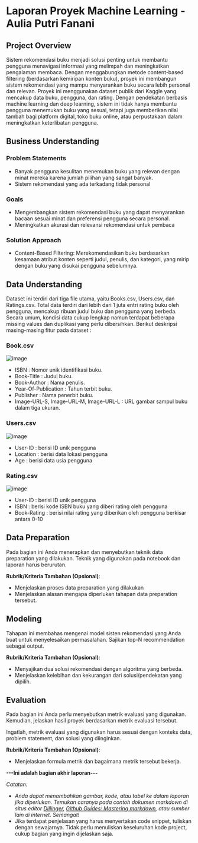 # Laporan Proyek Machine Learning - Aulia Putri Fanani

## Project Overview

Sistem rekomendasi buku menjadi solusi penting untuk membantu pengguna menavigasi informasi yang melimpah dan meningkatkan pengalaman membaca. 
Dengan menggabungkan metode content-based filtering (berdasarkan kemiripan konten buku), proyek ini membangun sistem rekomendasi 
yang mampu menyarankan buku secara lebih personal dan relevan. Proyek ini menggunakan dataset publik dari Kaggle yang mencakup data buku, pengguna, dan rating. 
Dengan pendekatan berbasis machine learning dan deep learning, sistem ini tidak hanya membantu pengguna menemukan buku yang sesuai, 
tetapi juga memberikan nilai tambah bagi platform digital, toko buku online, atau perpustakaan dalam meningkatkan keterlibatan pengguna.

## Business Understanding
### Problem Statements
- Banyak pengguna kesulitan menemukan buku yang relevan dengan minat mereka karena jumlah pilihan yang sangat banyak.
- Sistem rekomendasi yang ada terkadang tidak personal

### Goals
- Mengembangkan sistem rekomendasi buku yang dapat menyarankan bacaan sesuai minat dan preferensi pengguna secara personal.
- Meningkatkan akurasi dan relevansi rekomendasi untuk pembaca

### Solution Approach 
- Content-Based Filtering: Merekomendasikan buku berdasarkan kesamaan atribut konten seperti judul, penulis, dan kategori, yang mirip dengan buku yang disukai pengguna sebelumnya.

## Data Understanding
Dataset ini terdiri dari tiga file utama, yaitu Books.csv, Users.csv, dan Ratings.csv. Total data terdiri dari lebih dari 1 juta entri rating buku oleh pengguna, 
mencakup ribuan judul buku dan pengguna yang berbeda. Secara umum, kondisi data cukup lengkap namun terdapat beberapa missing values dan duplikasi yang perlu dibersihkan.
Berikut deskripsi masing-masing fitur pada dataset :

### Book.csv
![image](https://github.com/user-attachments/assets/ef16ea98-239f-449d-a792-ce96b3b0a9d5)
- ISBN : Nomor unik identifikasi buku.
- Book-Title : Judul buku.
- Book-Author : Nama penulis.
- Year-Of-Publication : Tahun terbit buku.
- Publisher : Nama penerbit buku.
- Image-URL-S, Image-URL-M, Image-URL-L : URL gambar sampul buku dalam tiga ukuran.

### Users.csv
![image](https://github.com/user-attachments/assets/acdece54-1ec0-4887-8380-256daf5608a2)
- User-ID : berisi ID unik pengguna
- Location : berisi data lokasi pengguna
- Age : berisi data usia pengguna

### Rating.csv
![image](https://github.com/user-attachments/assets/e6d7dee9-3dba-4b84-8a61-fdcfaf28b40b)
- User-ID : berisi ID unik pengguna
- ISBN : berisi kode ISBN buku yang diberi rating oleh pengguna
- Book-Rating : berisi nilai rating yang diberikan oleh pengguna berkisar antara 0-10

## Data Preparation
Pada bagian ini Anda menerapkan dan menyebutkan teknik data preparation yang dilakukan. Teknik yang digunakan pada notebook dan laporan harus berurutan.

**Rubrik/Kriteria Tambahan (Opsional)**: 
- Menjelaskan proses data preparation yang dilakukan
- Menjelaskan alasan mengapa diperlukan tahapan data preparation tersebut.

## Modeling
Tahapan ini membahas mengenai model sisten rekomendasi yang Anda buat untuk menyelesaikan permasalahan. Sajikan top-N recommendation sebagai output.

**Rubrik/Kriteria Tambahan (Opsional)**: 
- Menyajikan dua solusi rekomendasi dengan algoritma yang berbeda.
- Menjelaskan kelebihan dan kekurangan dari solusi/pendekatan yang dipilih.

## Evaluation
Pada bagian ini Anda perlu menyebutkan metrik evaluasi yang digunakan. Kemudian, jelaskan hasil proyek berdasarkan metrik evaluasi tersebut.

Ingatlah, metrik evaluasi yang digunakan harus sesuai dengan konteks data, problem statement, dan solusi yang diinginkan.

**Rubrik/Kriteria Tambahan (Opsional)**: 
- Menjelaskan formula metrik dan bagaimana metrik tersebut bekerja.

**---Ini adalah bagian akhir laporan---**

_Catatan:_
- _Anda dapat menambahkan gambar, kode, atau tabel ke dalam laporan jika diperlukan. Temukan caranya pada contoh dokumen markdown di situs editor [Dillinger](https://dillinger.io/), [Github Guides: Mastering markdown](https://guides.github.com/features/mastering-markdown/), atau sumber lain di internet. Semangat!_
- Jika terdapat penjelasan yang harus menyertakan code snippet, tuliskan dengan sewajarnya. Tidak perlu menuliskan keseluruhan kode project, cukup bagian yang ingin dijelaskan saja.
